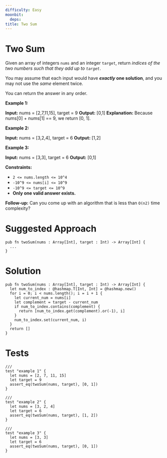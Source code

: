 ```yaml
---
difficulty: Easy
moonbit: 
  deps:
title: Two Sum
---
```


# Two Sum

Given an array of integers `nums` and an integer `target`, return _indices of the two numbers such that they add up to `target`_.

You may assume that each input would have **_exactly_ one solution**, and you may not use the _same_ element twice.

You can return the answer in any order.

**Example 1:**

**Input:** nums = \[2,7,11,15\], target = 9
**Output:** \[0,1\]
**Explanation:** Because nums\[0\] + nums\[1\] == 9, we return \[0, 1\].

**Example 2:**

**Input:** nums = \[3,2,4\], target = 6
**Output:** \[1,2\]

**Example 3:**

**Input:** nums = \[3,3\], target = 6
**Output:** \[0,1\]

**Constraints:**

* `2 <= nums.length <= 10^4`
* `-10^9 <= nums[i] <= 10^9`
* `-10^9 <= target <= 10^9`
* **Only one valid answer exists.**

**Follow-up:** Can you come up with an algorithm that is less than `O(n2)` time complexity?

# Suggested Approach

```mbt nocheck
pub fn twoSum(nums : Array[Int], target : Int) -> Array[Int] {
  ...
}
```

# Solution

```mbt
pub fn twoSum(nums : Array[Int], target : Int) -> Array[Int] {
  let num_to_index : @hashmap.T[Int, Int] = @hashmap.new()
  for i = 0; i < nums.length(); i = i + 1 {
    let current_num = nums[i]
    let complement = target - current_num
    if num_to_index.contains(complement) {
      return [num_to_index.get(complement).or(-1), i]
    }
    num_to_index.set(current_num, i)
  }
  return []
}
```

# Tests

```moonbit
///
test "example 1" {
  let nums = [2, 7, 11, 15]
  let target = 9
  assert_eq(twoSum(nums, target), [0, 1])
}

///
test "example 2" {
  let nums = [3, 2, 4]
  let target = 6
  assert_eq(twoSum(nums, target), [1, 2])
}

///
test "example 3" {
  let nums = [3, 3]
  let target = 6
  assert_eq(twoSum(nums, target), [0, 1])
}
```